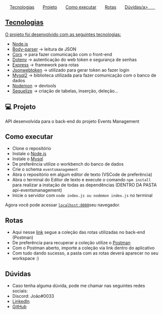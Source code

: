 <p align="center">
  <a href="#-tecnologias">Tecnologias</a>&nbsp;&nbsp;&nbsp;&nbsp;&nbsp;&nbsp;
  <a href="#-projeto">Projeto</a>&nbsp;&nbsp;&nbsp;&nbsp;&nbsp;&nbsp;
  <a href="#-como-executar">Como executar</a>&nbsp;&nbsp;&nbsp;&nbsp;&nbsp;&nbsp;
  <a href="#-rotas">Rotas</a>&nbsp;&nbsp;&nbsp;&nbsp;&nbsp;&nbsp;
  <a href="#-duvidas">Dúvidas/a>&nbsp;&nbsp;&nbsp;&nbsp;&nbsp;&nbsp;
</p>

##  Tecnologias
O projeto foi desenvolvido com as seguintes tecnologias:
- [Node.js](https://nodejs.org/en/)
- [Body-parser](https://www.npmjs.com/package/body-parser) -> leitura de JSON
- [Cors](https://developer.mozilla.org/en-US/docs/Web/HTTP/CORS) -> para fazer comunicação com o front-end
- [Dotenv](https://www.npmjs.com/package/dotenv) -> autenticação do web token e segurança de senhas
- [Express](https://expressjs.com/) -> framework para rotas
- [Jsonwebtoken](https://www.npmjs.com/package/jsonwebtoken) -> utilizado para gerar token ao fazer login
- [Mysql2](https://www.npmjs.com/package/mysql2) -> biblioteca utilizada para fazer comunicação com o banco de dados
- [Nodemon](https://www.npmjs.com/package/nodemon) -> devtools
- [Sequelize](https://sequelize.org/) -> criação de tabelas, inserção, deleção...



## 💻 Projeto
API desenvolvida para o back-end do projeto Events Management

## Como executar

- Clone o repositório
- Instale o [Node.js](https://nodejs.org/en/download/)
- Instale o [Mysql](https://www.mysql.com/)
- De preferência utilize o workbench do banco de dados
- Crie o schema `eventsmanagement`
- Abra o repositório em algum editor de texto (VSCode de preferência)
- Abra o terminal do Editor de texto e execute o comando `npm install` para realizar a instação de todas as dependências (DENTRO DA PASTA api-eventsmanagement)
- Inicie o servidor com `node index.js ou nodemon index.js` no terminal

Agora você pode acessar [`localhost:8080`](http://localhost:8080)seu navegador.

## Rotas

- Aqui nesse [link](https://www.getpostman.com/collections/670bc63f08ce9902556f) segue a coleção das rotas utilizadas no back-end (Postman)
- De preferência para recuperar a coleção utilize o [Postman](https://www.postman.com/)
- Com o Postman aberto, importe a coleção via link dentro do aplicativo
- Com tudo dando sucesso, a pasta com as rotas deverá aparecer no seu workspace :)

## Dúvidas

- Caso tenha alguma dúvida, pode me chamar nas seguintes redes sociais:
- Discord: João#0033
- [LinkedIn](https://www.linkedin.com/in/jo%C3%A3o-vitor-machado-b23a7820b/)
- [GitHub](https://github.com/joovitor12)

